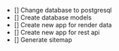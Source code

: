 - [] Change database to postgresql
- [] Create database models
- [] Create new app for render data
- [] Create new app for rest api
- [] Generate sitemap